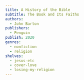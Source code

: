 ```yaml
---
title: A History of the Bible
subtitle: The Book and Its Faiths
authors:
  - John Barton
publishers:
  - Penguin
publish: 2020
genres:
  - nonfiction
  - religion
shelves:
  - jesus-etc
  - cover-love
  - losing-my-religion
---
```

